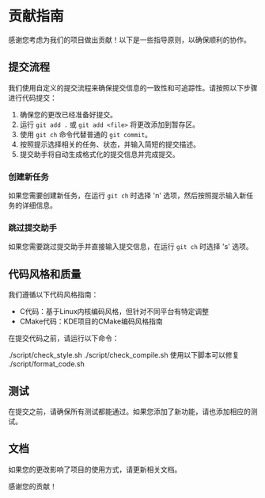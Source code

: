 # 贡献指南

感谢您考虑为我们的项目做出贡献！以下是一些指导原则，以确保顺利的协作。

## 提交流程

我们使用自定义的提交流程来确保提交信息的一致性和可追踪性。请按照以下步骤进行代码提交：

1. 确保您的更改已经准备好提交。
2. 运行 `git add .` 或 `git add <file>` 将更改添加到暂存区。
3. 使用 `git ch` 命令代替普通的 `git commit`。
4. 按照提示选择相关的任务、状态，并输入简短的提交描述。
5. 提交助手将自动生成格式化的提交信息并完成提交。

### 创建新任务

如果您需要创建新任务，在运行 `git ch` 时选择 'n' 选项，然后按照提示输入新任务的详细信息。

### 跳过提交助手

如果您需要跳过提交助手并直接输入提交信息，在运行 `git ch` 时选择 's' 选项。

## 代码风格和质量

我们遵循以下代码风格指南：

- C代码：基于Linux内核编码风格，但针对不同平台有特定调整
- CMake代码：KDE项目的CMake编码风格指南

在提交代码之前，请运行以下命令：

./script/check_style.sh
./script/check_compile.sh
使用以下脚本可以修复
./script/format_code.sh

## 测试

在提交之前，请确保所有测试都能通过。如果您添加了新功能，请也添加相应的测试。

## 文档

如果您的更改影响了项目的使用方式，请更新相关文档。

感谢您的贡献！
